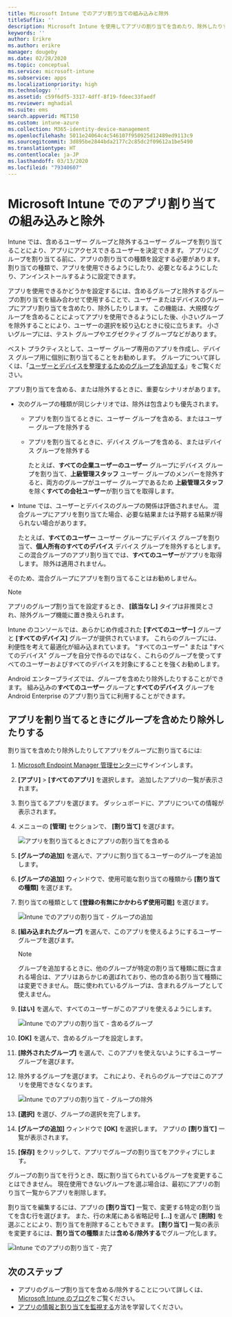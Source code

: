 ```yaml
---
title: Microsoft Intune でのアプリ割り当ての組み込みと除外
titleSuffix: ''
description: Microsoft Intune を使用してアプリの割り当てを含めたり、除外したりする方法について説明します。
keywords: ''
author: Erikre
ms.author: erikre
manager: dougeby
ms.date: 02/28/2020
ms.topic: conceptual
ms.service: microsoft-intune
ms.subservice: apps
ms.localizationpriority: high
ms.technology: ''
ms.assetid: c59f6df5-3317-4dff-8f19-fdeec33faedf
ms.reviewer: mghadial
ms.suite: ems
search.appverid: MET150
ms.custom: intune-azure
ms.collection: M365-identity-device-management
ms.openlocfilehash: 5011e24064c4c546107f950925d12489ed9113c9
ms.sourcegitcommit: 3d895be2844bda2177c2c85dc2f09612a1be5490
ms.translationtype: HT
ms.contentlocale: ja-JP
ms.lasthandoff: 03/13/2020
ms.locfileid: "79340607"
---
```

# <a name="include-and-exclude-app-assignments-in-microsoft-intune"></a>Microsoft Intune でのアプリ割り当ての組み込みと除外

Intune では、含めるユーザー グループと除外するユーザー グループを割り当てることにより、アプリにアクセスできるユーザーを決定できます。 アプリにグループを割り当てる前に、アプリの割り当ての種類を設定する必要があります。 割り当ての種類で、アプリを使用できるようにしたり、必要となるようにしたり、アンインストールするように設定できます。 

アプリを使用できるかどうかを設定するには、含めるグループと除外するグループの割り当てを組み合わせて使用することで、ユーザーまたはデバイスのグループにアプリ割り当てを含めたり、除外したりします。 この機能は、大規模なグループを含めることによってアプリを使用できるようにした後、小さいグループを除外することにより、ユーザーの選択を絞り込むときに役に立ちます。 小さいグループには、テスト グループやエグゼクティブ グループなどがあります。 

ベスト プラクティスとして、ユーザー グループ専用のアプリを作成し、デバイス グループ用に個別に割り当てることをお勧めします。 グループについて詳しくは、「[ユーザーとデバイスを整理するためのグループを追加する](../fundamentals/groups-add.md)」をご覧ください。  

アプリ割り当てを含める、または除外するときに、重要なシナリオがあります。

- 次のグループの種類が同じシナリオでは、除外は包含よりも優先されます。
  - アプリを割り当てるときに、ユーザー グループを含める、またはユーザー グループを除外する
  - アプリを割り当てるときに、デバイス グループを含める、またはデバイス グループを除外する

    たとえば、**すべての企業ユーザーのユーザー** グループにデバイス グループを割り当て、**上級管理スタッフ** ユーザー グループのメンバーを除外すると、両方のグループがユーザー グループであるため **上級管理スタッフ**を除く**すべての会社ユーザー**が割り当てを取得します。
- Intune では、ユーザーとデバイスのグループの関係は評価されません。 混合グループにアプリを割り当てた場合、必要な結果または予期する結果が得られない場合があります。

    たとえば、**すべてのユーザー** ユーザー グループにデバイス グループを割り当て、**個人所有のすべてのデバイス** デバイス グループを除外するとします。 この混合グループのアプリ割り当てでは、**すべてのユーザー**がアプリを取得します。 除外は適用されません。

そのため、混合グループにアプリを割り当てることはお勧めしません。

> [!NOTE]
> アプリのグループ割り当てを設定するとき、 **[該当なし]** タイプは非推奨とされ、除外グループ機能に置き換えられます。 
>
> Intune のコンソールでは、あらかじめ作成された **[すべてのユーザー]** グループと **[すべてのデバイス]** グループが提供されています。 これらのグループには、利便性を考えて最適化が組み込まれています。 "すべてのユーザー" または "すべてのデバイス" グループを自分で作るのではなく、これらのグループを使ってすべてのユーザーおよびすべてのデバイスを対象にすることを強くお勧めします。  
>
> Android エンタープライズでは、グループを含めたり除外したりすることができます。 組み込みの**すべてのユーザー** グループと**すべてのデバイス** グループを Android Enterprise のアプリ割り当てに利用することができます。 

## <a name="include-and-exclude-groups-when-assigning-apps"></a>アプリを割り当てるときにグループを含めたり除外したりする

割り当てを含めたり除外したりしてアプリをグループに割り当てるには:

1. [Microsoft Endpoint Manager 管理センター](https://go.microsoft.com/fwlink/?linkid=2109431)にサインインします。
2. **[アプリ]**  >  **[すべてのアプリ]** を選択します。 追加したアプリの一覧が表示されます。
3. 割り当てるアプリを選びます。 ダッシュボードに、アプリについての情報が表示されます。
4. メニューの **[管理]** セクションで、 **[割り当て]** を選びます。

    ![アプリを割り当てるときにアプリの割り当てを含める](./media/apps-inc-exl-assignments/apps-inc-exl-01.png)

5. **[グループの追加]** を選んで、アプリに割り当てるユーザーのグループを追加します。 
6. **[グループの追加]** ウィンドウで、使用可能な割り当ての種類から **[割り当ての種類]** を選びます。
7. 割り当ての種類として **[登録の有無にかかわらず使用可能]** を選びます。

    ![Intune でのアプリの割り当て - グループの追加](./media/apps-inc-exl-assignments/apps-inc-exl-02.png)
8. **[組み込まれたグループ]** を選んで、このアプリを使えるようにするユーザー グループを選びます。

    > [!NOTE]
    > グループを追加するときに、他のグループが特定の割り当て種類に既に含まれる場合は、アプリはあらかじめ選ばれており、他の含める割り当て種類には変更できません。 既に使われているグループは、含まれるグループとして使えません。

9. **[はい]** を選んで、すべてのユーザーがこのアプリを使えるようにします。

    ![Intune でのアプリの割り当て - 含めるグループ](./media/apps-inc-exl-assignments/apps-inc-exl-03.png)
10. **[OK]** を選んで、含めるグループを設定します。
11. **[除外されたグループ]** を選んで、このアプリを使えないようにするユーザー グループを選びます。
12. 除外するグループを選びます。 これにより、それらのグループではこのアプリを使用できなくなります。

    ![Intune でのアプリの割り当て - グループの除外](./media/apps-inc-exl-assignments/apps-inc-exl-04.png)
13. **[選択]** を選び、グループの選択を完了します。
14. **[グループの追加]** ウィンドウで **[OK]** を選択します。 アプリの **[割り当て]** 一覧が表示されます。
15. **[保存]** をクリックして、アプリでグループの割り当てをアクティブにします。

グループの割り当てを行うとき、既に割り当てられているグループを変更することはできません。 現在使用できないグループを選ぶ場合は、最初にアプリの割り当て一覧からアプリを削除します。

割り当てを編集するには、アプリの **[割り当て]** 一覧で、変更する特定の割り当てを含む行を選びます。 また、行の末尾にある省略記号 **[...]** を選んで **[削除]** を選ぶことにより、割り当てを削除することもできます。 **[割り当て]** 一覧の表示を変更するには、**割り当ての種類**または**含める/除外する**でグループ化します。

![Intune でのアプリの割り当て - 完了](/media/apps-inc-exl-assignments/apps-inc-exl-05.png)

## <a name="next-steps"></a>次のステップ

- アプリのグループ割り当てを含める/除外することについて詳しくは、[Microsoft Intune のブログ](https://aka.ms/new_app_assignment_process)をご覧ください。
- [アプリの情報と割り当てを監視する](apps-monitor.md)方法を学習してください。
